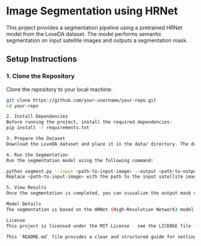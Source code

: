 # Image Segmentation using HRNet

This project provides a segmentation pipeline using a pretrained HRNet model from the LoveDA dataset. The model performs semantic segmentation on input satellite images and outputs a segmentation mask.

## Setup Instructions

### 1. Clone the Repository
Clone the repository to your local machine:

```bash
git clone https://github.com/your-username/your-repo.git
cd your-repo

2. Install Dependencies
Before running the project, install the required dependencies:
pip install -r requirements.txt

3. Prepare the Dataset
Download the LoveDA dataset and place it in the data/ directory. The dataset should include both training and testing images.

4. Run the Segmentation
Run the segmentation model using the following command:

python segment.py --input <path-to-input-image> --output <path-to-output-mask>
Replace <path-to-input-image> with the path to the input satellite image and <path-to-output-mask> with the desired output path for the segmentation mask.

5. View Results
Once the segmentation is completed, you can visualize the output mask using any image viewer.

Model Details
The segmentation is based on the HRNet (High-Resolution Network) model, which is pretrained on the LoveDA dataset. It is designed to provide high-quality segmentation results, particularly for satellite imagery.

License
This project is licensed under the MIT License - see the LICENSE file for details.

This `README.md` file provides a clear and structured guide for setting up and using the image segmentation project based on the HRNet model. It includes sections for cloning the repository, installing dependencies, preparing the dataset, running the segmentation, viewing results, and details about the model and license.
